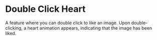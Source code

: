 # Double Click Heart

A feature where you can double click to like an image. Upon double-clicking, a heart animation appears, indicating that the image has been liked.
